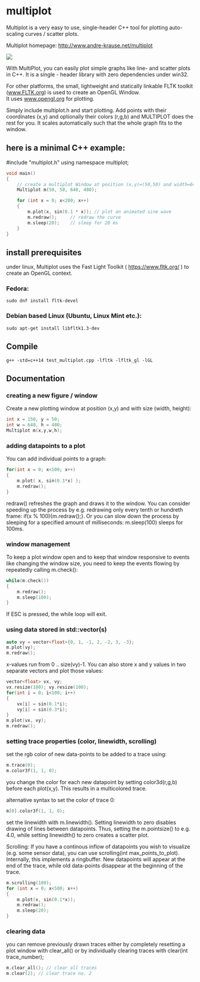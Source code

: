 # multiplot
Multiplot is a very easy to use, single-header C++ tool  for plotting auto-scaling curves / scatter plots. 

Multiplot homepage: http://www.andre-krause.net/multiplot

<img src="http://www.andre-krause.net/multiplot/multiplot.png">

With MultiPlot, you can easily plot simple graphs like line- and scatter plots in C++.
It is a single - header library with zero dependencies under win32.

For other platforms, the small, lightweight and statically linkable FLTK toolkit (<a href="http://www.fltk.org">www.FLTK.org</a>) is used to create an OpenGL Window.  
It uses <a href="http://www.opengl.org">www.opengl.org</a> for plotting.

Simply include multiplot.h and start plotting. 
Add points with their coordinates (x,y) and optionally their colors (r,g,b) and MULTIPLOT does the rest for you.
It scales automatically such that the whole graph fits to the window.

## here is a minimal C++ example:

#include "multiplot.h"
using namespace multiplot;

```cpp
void main()
{
	// create a multiplot Window at position (x,y)=(50,50) and width=640, height=480
	Multiplot m(50, 50, 640, 480);

	for (int x = 0; x<200; x++)
	{
		m.plot(x, sin(0.1 * x)); // plot an animated sine wave
		m.redraw();		// redraw the curve
		m.sleep(20); 	// sleep for 20 ms
	}
}
```

## install prerequisites
under linux, Multiplot uses the Fast Light Toolkit ( https://www.fltk.org/ ) to create an OpenGL context. 

### Fedora:
```console
sudo dnf install fltk-devel
```
### Debian based Linux (Ubuntu, Linux Mint etc.):
```console
sudo apt-get install libfltk1.3-dev
```
## Compile
```console
g++ -std=c++14 test_multiplot.cpp -lfltk -lfltk_gl -lGL
```

## Documentation
### creating a new figure / window
Create a new plotting window at position (x,y) and with size (width, height):
```cpp
int x = 150, y = 50;
int w = 640, h = 480;
Multiplot m(x,y,w,h);
```

### adding datapoints to a plot
You can add individual points to a graph:
```cpp
for(int x = 0; x<100; x++)
{
	m.plot( x, sin(0.1*x) );
	m.redraw();
}
```
redraw() refreshes the graph and draws it to the window. You can consider speeding up the process by e.g. redrawing only every tenth or hundreth frame: if(x % 100){m.redraw();}. Or you can slow down the process by sleeping for a specified amount of milliseconds: m.sleep(100) sleeps for 100ms. 

### window management
To keep a plot window open and to keep that window responsive to events like changing the window size, you need to keep the events flowing by repeatedly calling m.check():

```cpp
while(m.check())
{
	m.redraw();
	m.sleep(100);
}
```
If ESC is pressed, the while loop will exit.


### using data stored in std::vector(s)

```cpp
auto vy = vector<float>{0, 1, -1, 2, -2, 3, -3};
m.plot(vy);
m.redraw();
```
x-values run from 0 .. size(vy)-1.
You can also store x and y values in two separate vectors and plot those values: 

```cpp
vector<float> vx, vy;
vx.resize(100); vy.resize(100);
for(int i = 0; i<100; i++)
{
	vx[i] = sin(0.1*i);
	vy[i] = sin(0.3*i);
}
m.plot(vx, vy);
m.redraw();
```

### setting trace properties (color, linewidth, scrolling)
set the rgb color of new data-points to be added to a trace using:
```cpp
m.trace(0);
m.color3f(1, 1, 0);
```
you change the color for each new datapoint by setting color3d(r,g,b) before each plot(x,y). This results in a multicolored trace. 

alternative syntax to set the color of trace 0:
```cpp
m[0].color3f(1, 1, 0);
```
set the linewidth with m.linewidth(). Setting linewidth to zero disables drawing of lines between datapoints.
Thus, setting the m.pointsize() to e.g. 4.0, while setting linewidth() to zero creates a scatter plot. 

Scrolling: If you have a continous inflow of datapoints you wish to visualize (e.g. some sensor data), you can use scrolling(int max_points_to_plot). Internally, this implements a ringbuffer. New datapoints will appear at the end of the trace, while old data-points disappear at the beginning of the trace. 
```cpp
m.scrolling(100);
for (int x = 0; x<500; x++)
{
	m.plot(x, sin(0.1*x));
	m.redraw();
	m.sleep(20);
}
```


### clearing data
you can remove previously drawn traces either by completely resetting a plot window with clear_all() or by individually clearing traces with clear(int trace_number);
```cpp
m.clear_all(); // clear all traces
m.clear(2); // clear trace no. 2
```

